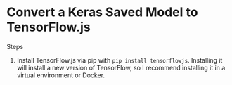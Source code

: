 # Convert a Keras Saved Model to TensorFlow.js

Steps
1. Install TensorFlow.js via pip with `pip install tensorflowjs`. Installing it will install a new version of TensorFlow, so I recommend installing it in a virtual environment or Docker.